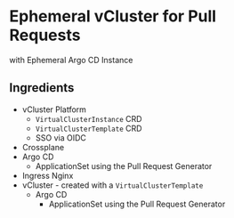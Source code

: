 # Ephemeral vCluster for Pull Requests
with Ephemeral Argo CD Instance 

## Ingredients

- vCluster Platform
  - `VirtualClusterInstance` CRD
  - `VirtualClusterTemplate` CRD
  - SSO via OIDC
- Crossplane
- Argo CD
  - ApplicationSet using the Pull Request Generator 
- Ingress Nginx
- vCluster - created with a `VirtualClusterTemplate`
  - Argo CD
    - ApplicationSet using the Pull Request Generator
